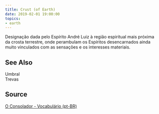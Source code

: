 ```yaml
---
title: Crust (of Earth)
date: 2019-02-01 19:00:00
topics:
- earth
---
```


Designação dada pelo Espírito André Luiz à região espiritual mais próxima da crosta terrestre, 
onde perambulam os Espíritos desencarnados ainda muito vinculados com as sensações e os interesses materiais.
 

## See Also
Umbral  
Trevas  

## Source
[O Consolador - Vocabulário (pt-BR)](http://www.oconsolador.com.br/linkfixo/vocabulario/principal.html)


